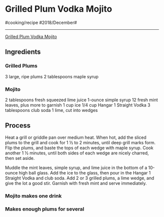 # Grilled Plum Vodka Mojito
#cooking/recipe #2018/December#
- - - -
[Grilled Plum Vodka Mojito](https://dennistheprescott.com/2016/09/02/grilled-plum-vodka-mojito/)

## Ingredients
### Grilled Plums
3 large, ripe plums
2 tablespoons maple syrup

### Mojito
2 tablespoons fresh squeezed lime juice
1-ounce simple syrup
12 fresh mint leaves, plus more to garnish
1 cup ice
1/4 cup Hangar 1 Straight Vodka
3 tablespoons club soda
1 lime, cut into wedges

## Process
Heat a grill or griddle pan over medium heat. When hot, add the sliced plums to the grill and cook for 1 ½ to 2 minutes, until deep grill marks form. Flip the plums, and baste the tops of each wedge with maple syrup. Cook another 1 ½ minutes, until both sides of each wedge are nicely charred, then set aside.

Muddle the mint leaves, simple syrup, and lime juice in the bottom of a 10-ounce high ball glass. Add the ice to the glass, then pour in the Hangar 1 Straight Vodka and club soda. Add 2 or 3 grilled plums, a lime wedge, and give the lot a good stir. Garnish with fresh mint and serve immediately.

### Mojito makes one drink
### Makes enough plums for several